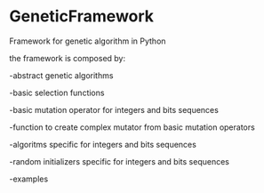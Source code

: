 # GeneticFramework
Framework for genetic algorithm in Python

the framework is composed by:

-abstract genetic algorithms

-basic selection functions

-basic mutation operator for integers and bits sequences

-function to create complex mutator from basic mutation operators

-algoritms specific for integers and bits sequences

-random initializers specific for integers and bits sequences

-examples
